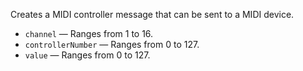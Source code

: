 Creates a MIDI controller message that can be sent to a MIDI device.

   - `channel` — Ranges from 1 to 16. 
   - `controllerNumber` — Ranges from 0 to 127. 
   - `value` — Ranges from 0 to 127. 
